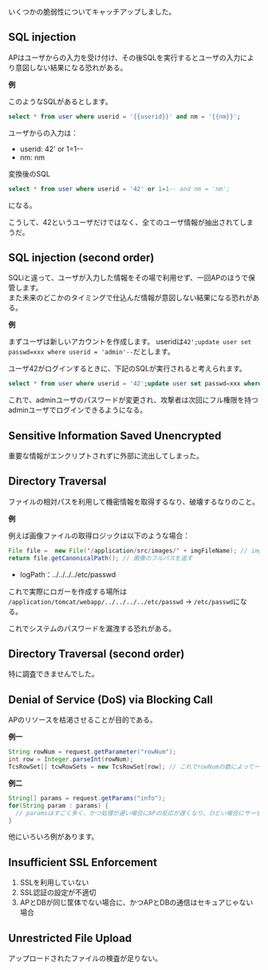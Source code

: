 いくつかの脆弱性についてキャッチアップしました。

## SQL injection

APはユーザからの入力を受け付け、その後SQLを実行するとユーザの入力により意図しない結果になる恐れがある。

**例**

このようなSQLがあるとします。
```sql
select * from user where userid = '{{userid}}' and nm = '{{nm}}';
```

ユーザからの入力は：
- userid: 42' or 1=1--
- nm: nm

変換後のSQL
```sql
select * from user where userid = '42' or 1=1-- and nm = 'nm';
```
になる。

こうして、42というユーザだけではなく、全てのユーザ情報が抽出されてしまうだ。

## SQL injection (second order)

SQLiと違って、ユーザが入力した情報をその場で利用せず、一回APのほうで保管します。  
また未来のどこかのタイミングで仕込んだ情報が意図しない結果になる恐れがある。

**例**

まずユーザは新しいアカウントを作成します。
useridは`42';update user set passwd=xxx where userid = 'admin'--`だとします。

ユーザ42がログインするときに、下記のSQLが実行されると考えられます。
```sql
select * from user where userid = '42';update user set passwd=xxx where userid = 'admin'--';
```

これで、adminユーザのパスワードが変更され、攻撃者は次回にフル権限を持つadminユーザでログインできるようになる。

## Sensitive Information Saved Unencrypted

重要な情報がエンクリプトされずに外部に流出してしまった。

## Directory Traversal

ファイルの相対パスを利用して機密情報を取得するなり、破壊するなりのこと。

**例**

例えば画像ファイルの取得ロジックは以下のような場合：
```java
File file =  new File('/application/src/images/' + imgFileName); // imgFileNameは別途から来たパラメータ
return file.getCanonicalPath(); // 画像のフルパスを返す
```

- logPath：../../../../etc/passwd 

これで実際にロガーを作成する場所は
`/application/tomcat/webapp/../../../../etc/passwd` -> `/etc/passwd`になる。

これでシステムのパスワードを漏洩する恐れがある。

## Directory Traversal (second order)

特に調査できませんでした。

## Denial of Service (DoS) via Blocking Call

APのリソースを枯渇させることが目的である。

**例一**

```java
String rowNum = request.getParameter("rowNum");
int row = Integer.parseInt(rowNum);
TcsRowSet[] tcwRowSets = new TcsRowSet[row]; // これでrowNumの数によって一気にメモリを食ってしまう恐れがある
```

**例二**

```java
String[] params = request.getParams("info");
for(String param : params) {
  // paramsはすごく多く、かつ処理が遅い場合にAPの反応が遅くなり、ひどい場合にサービス自体が停止してしまう恐れがあります。
}
```

他にいろいろ例があります。

## Insufficient SSL Enforcement

1. SSLを利用していない
2. SSL認証の設定が不適切
3. APとDBが同じ筐体でない場合に、かつAPとDBの通信はセキュアじゃない場合

## Unrestricted File Upload

アップロードされたファイルの検査が足りない。

